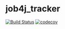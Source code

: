 # job4j_tracker

[![Build Status](https://app.travis-ci.com/SemykinRU/job4j_tracker.svg?branch=master)](https://app.travis-ci.com/SemykinRU/job4j_tracker)
[![codecov](https://codecov.io/gh/SemykinRU/job4j_tracker/branch/master/graph/badge.svg?token=PF0KGX6Q0J)](https://codecov.io/gh/SemykinRU/job4j_tracker)